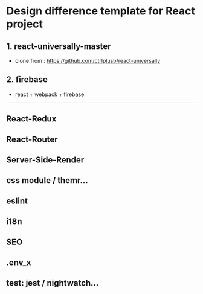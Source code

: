 # Design difference template for React project

## 1. react-universally-master
* clone from : https://github.com/ctrlplusb/react-universally

## 2. firebase
* react + webpack + firebase


---

## React-Redux
## React-Router
## Server-Side-Render
## css module / themr...
## eslint
## i18n
## SEO
## .env_x
## test: jest / nightwatch...